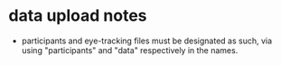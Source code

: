 # data upload notes

* participants and eye-tracking files must be designated as such, via using "participants" and "data" respectively in the names.
